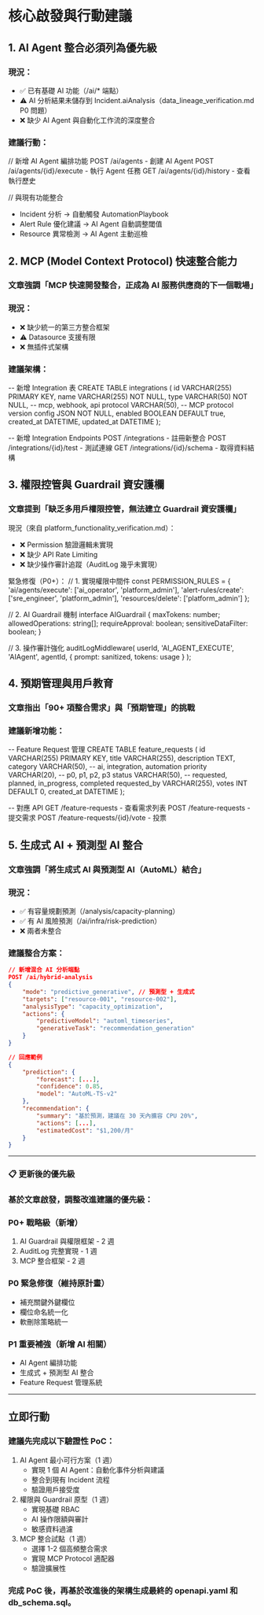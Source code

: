 # 核心啟發與行動建議

## 1. AI Agent 整合必須列為優先級

### 現況：
- ✅ 已有基礎 AI 功能（/ai/* 端點）
- ⚠️ AI 分析結果未儲存到 Incident.aiAnalysis（data_lineage_verification.md P0 問題）
- ❌ 缺少 AI Agent 與自動化工作流的深度整合

### 建議行動：
// 新增 AI Agent 編排功能
POST /ai/agents - 創建 AI Agent
POST /ai/agents/{id}/execute - 執行 Agent 任務
GET /ai/agents/{id}/history - 查看執行歷史

// 與現有功能整合
- Incident 分析 → 自動觸發 AutomationPlaybook
- Alert Rule 優化建議 → AI Agent 自動調整閾值
- Resource 異常檢測 → AI Agent 主動巡檢

## 2. MCP (Model Context Protocol) 快速整合能力

### 文章強調「MCP 快速開發整合，正成為 AI 服務供應商的下一個戰場」

### 現況：
- ❌ 缺少統一的第三方整合框架
- ⚠️ Datasource 支援有限
- ❌ 無插件式架構

### 建議架構：
-- 新增 Integration 表
CREATE TABLE integrations (
	id VARCHAR(255) PRIMARY KEY,
	name VARCHAR(255) NOT NULL,
	type VARCHAR(50) NOT NULL, -- mcp, webhook, api
	protocol VARCHAR(50), -- MCP protocol version
	config JSON NOT NULL,
	enabled BOOLEAN DEFAULT true,
	created_at DATETIME,
	updated_at DATETIME
);

-- 新增 Integration Endpoints
POST /integrations - 註冊新整合
POST /integrations/{id}/test - 測試連線
GET /integrations/{id}/schema - 取得資料結構

## 3. 權限控管與 Guardrail 資安護欄

### 文章提到「缺乏多用戶權限控管，無法建立 Guardrail 資安護欄」

現況（來自 platform_functionality_verification.md）：
- ❌ Permission 驗證邏輯未實現
- ❌ 缺少 API Rate Limiting
- ❌ 缺少操作審計追蹤（AuditLog 幾乎未實現）

緊急修復（P0+）：
// 1. 實現權限中間件
const PERMISSION_RULES = {
	'ai/agents/execute': ['ai_operator', 'platform_admin'],
	'alert-rules/create': ['sre_engineer', 'platform_admin'],
	'resources/delete': ['platform_admin']
};

// 2. AI Guardrail 機制
interface AIGuardrail {
	maxTokens: number;
	allowedOperations: string[];
	requireApproval: boolean;
	sensitiveDataFilter: boolean;
}

// 3. 操作審計強化
auditLogMiddleware(
	userId,
	'AI_AGENT_EXECUTE',
	'AIAgent',
	agentId,
	{ prompt: sanitized, tokens: usage }
);

## 4. 預期管理與用戶教育

### 文章指出「90+ 項整合需求」與「預期管理」的挑戰

### 建議新增功能：
-- Feature Request 管理
CREATE TABLE feature_requests (
	id VARCHAR(255) PRIMARY KEY,
	title VARCHAR(255),
	description TEXT,
	category VARCHAR(50), -- ai, integration, automation
	priority VARCHAR(20), -- p0, p1, p2, p3
	status VARCHAR(50), -- requested, planned, in_progress, completed
	requested_by VARCHAR(255),
	votes INT DEFAULT 0,
	created_at DATETIME
);

-- 對應 API
GET /feature-requests - 查看需求列表
POST /feature-requests - 提交需求
POST /feature-requests/{id}/vote - 投票

## 5. 生成式 AI + 預測型 AI 整合

### 文章強調「將生成式 AI 與預測型 AI（AutoML）結合」

### 現況：
- ✅ 有容量規劃預測（/analysis/capacity-planning）
- ✅ 有 AI 風險預測（/ai/infra/risk-prediction）
- ❌ 兩者未整合

### 建議整合方案：
```json
// 新增混合 AI 分析端點
POST /ai/hybrid-analysis
{
	"mode": "predictive_generative", // 預測型 + 生成式
	"targets": ["resource-001", "resource-002"],
	"analysisType": "capacity_optimization",
	"actions": {
		"predictiveModel": "automl_timeseries",
		"generativeTask": "recommendation_generation"
	}
}

// 回應範例
{
	"prediction": {
		"forecast": [...],
		"confidence": 0.85,
		"model": "AutoML-TS-v2"
	},
	"recommendation": {
		"summary": "基於預測，建議在 30 天內擴容 CPU 20%",
		"actions": [...],
		"estimatedCost": "$1,200/月"
	}
}
```

---
### 📋 更新後的優先級

### 基於文章啟發，調整改進建議的優先級：

### P0+ 戰略級（新增）

1. AI Guardrail 與權限框架 - 2 週
2. AuditLog 完整實現 - 1 週
3. MCP 整合框架 - 2 週

### P0 緊急修復（維持原計畫）

- 補充關鍵外鍵欄位
- 欄位命名統一化
- 軟刪除策略統一

### P1 重要補強（新增 AI 相關）

- AI Agent 編排功能
- 生成式 + 預測型 AI 整合
- Feature Request 管理系統

---
## 立即行動

### 建議先完成以下驗證性 PoC：

1. AI Agent 最小可行方案（1 週）
	- 實現 1 個 AI Agent：自動化事件分析與建議
	- 整合到現有 Incident 流程
	- 驗證用戶接受度
2. 權限與 Guardrail 原型（1 週）
	- 實現基礎 RBAC
	- AI 操作限額與審計
	- 敏感資料過濾
3. MCP 整合試點（1 週）
	- 選擇 1-2 個高頻整合需求
	- 實現 MCP Protocol 適配器
	- 驗證擴展性

### 完成 PoC 後，再基於改進後的架構生成最終的 openapi.yaml 和 db_schema.sql。
